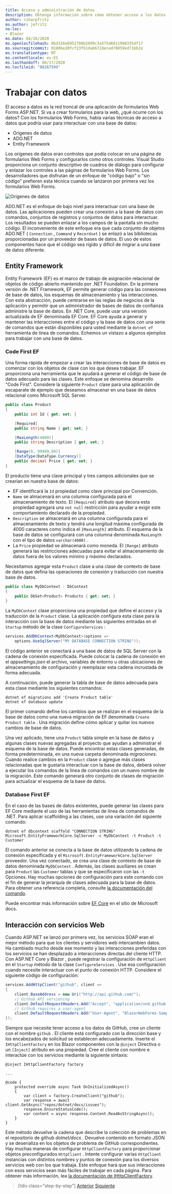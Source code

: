 ```yaml
---
title: Acceso y administración de datos
description: Obtenga información sobre cómo obtener acceso a los datos y controlarlos en formularios Web Forms de ASP.NET y Blazor .
author: csharpfritz
ms.author: jefritz
no-loc:
- Blazor
ms.date: 04/26/2020
ms.openlocfilehash: 8bd326e6952708b2099c3a575d6811990335df17
ms.sourcegitcommit: 0100be20fcf23f61dab672deced70059ed71bb2e
ms.translationtype: MT
ms.contentlocale: es-ES
ms.lasthandoff: 08/17/2020
ms.locfileid: "88267599"
---
```

# <a name="work-with-data"></a>Trabajar con datos

El acceso a datos es la red troncal de una aplicación de formularios Web Forms ASP.NET. Si va a crear formularios para la web, ¿qué ocurre con los datos? Con los formularios Web Forms, había varias técnicas de acceso a datos que podría usar para interactuar con una base de datos:

- Orígenes de datos
- ADO.NET
- Entity Framework

Los orígenes de datos eran controles que podía colocar en una página de formularios Web Forms y configurarlos como otros controles. Visual Studio proporciona un conjunto descriptivo de cuadros de diálogo para configurar y enlazar los controles a las páginas de formularios Web Forms. Los desarrolladores que disfrutan de un enfoque de "código bajo" o "sin código" prefieren esta técnica cuando se lanzaron por primera vez los formularios Web Forms.

![Orígenes de datos](media/data/datasources.png)

ADO.NET es el enfoque de bajo nivel para interactuar con una base de datos. Las aplicaciones pueden crear una conexión a la base de datos con comandos, conjuntos de registros y conjuntos de datos para interactuar. Los resultados se pueden enlazar a los campos de la pantalla sin mucho código. El inconveniente de este enfoque era que cada conjunto de objetos ADO.NET ( `Connection` , `Command` y `Recordset` ) se enlazó a las bibliotecas proporcionadas por un proveedor de bases de datos. El uso de estos componentes hace que el código sea rígido y difícil de migrar a una base de datos diferente.

## <a name="entity-framework"></a>Entity Framework

Entity Framework (EF) es el marco de trabajo de asignación relacional de objetos de código abierto mantenido por .NET Foundation. En la primera versión de .NET Framework, EF permite generar código para las conexiones de base de datos, los esquemas de almacenamiento y las interacciones. Con esta abstracción, puede centrarse en las reglas de negocios de la aplicación y permitir que un administrador de bases de datos de confianza administre la base de datos. En .NET Core, puede usar una versión actualizada de EF denominada EF Core. EF Core ayuda a generar y mantener las interacciones entre el código y la base de datos con una serie de comandos que están disponibles para usted mediante la `dotnet ef` herramienta de línea de comandos. Echemos un vistazo a algunos ejemplos para trabajar con una base de datos.

### <a name="ef-code-first"></a>Code First EF

Una forma rápida de empezar a crear las interacciones de base de datos es comenzar con los objetos de clase con los que desea trabajar. EF proporciona una herramienta que le ayudará a generar el código de base de datos adecuado para las clases. Este enfoque se denomina desarrollo "Code First". Considere la siguiente `Product` clase para una aplicación de escaparate de ejemplo que deseamos almacenar en una base de datos relacional como Microsoft SQL Server.

```csharp
public class Product
{
    public int Id { get; set; }

    [Required]
    public string Name { get; set; }

    [MaxLength(4000)]
    public string Description { get; set; }

    [Range(0, 99999,99)]
    [DataType(DataType.Currency)]
    public decimal Price { get; set; }
}
```

El producto tiene una clave principal y tres campos adicionales que se crearían en nuestra base de datos:  

- EF identificará la `Id` propiedad como clave principal por Convención.
- `Name` se almacenará en una columna configurada para el almacenamiento de texto. El `[Required]` atributo que decora esta propiedad agregará una `not null` restricción para ayudar a exigir este comportamiento declarado de la propiedad.
- `Description` se almacenará en una columna configurada para el almacenamiento de texto y tendrá una longitud máxima configurada de 4000 caracteres como indica el `[MaxLength]` atributo. El esquema de la base de datos se configurará con una columna denominada `MaxLength` con el tipo de datos `varchar(4000)` .
- La `Price` propiedad se almacenará como moneda. El `[Range]` atributo generará las restricciones adecuadas para evitar el almacenamiento de datos fuera de los valores mínimo y máximo declarados.

Necesitamos agregar esta `Product` clase a una clase de contexto de base de datos que defina las operaciones de conexión y traducción con nuestra base de datos.

```csharp
public class MyDbContext : DbContext
{
    public DbSet<Product> Products { get; set; }
}
```

La `MyDbContext` clase proporciona una propiedad que define el acceso y la traducción de la `Product` clase.  La aplicación configura esta clase para la interacción con la base de datos mediante las siguientes entradas en el `Startup` método de la clase `ConfigureServices` :

```csharp
services.AddDbContext<MyDbContext>(options =>
    options.UseSqlServer("MY DATABASE CONNECTION STRING"));
```

El código anterior se conectará a una base de datos de SQL Server con la cadena de conexión especificada. Puede colocar la cadena de conexión en el *appsettings.jsen* el archivo, variables de entorno u otras ubicaciones de almacenamiento de configuración y reemplazar esta cadena incrustada de forma adecuada.

A continuación, puede generar la tabla de base de datos adecuada para esta clase mediante los siguientes comandos:

```dotnetcli
dotnet ef migrations add 'Create Product table'
dotnet ef database update
```

El primer comando define los cambios que se realizan en el esquema de la base de datos como una nueva migración de EF denominada `Create Product table` .  Una migración define cómo aplicar y quitar los nuevos cambios de base de datos.

Una vez aplicado, tiene una `Product` tabla simple en la base de datos y algunas clases nuevas agregadas al proyecto que ayudan a administrar el esquema de la base de datos.  Puede encontrar estas clases generadas, de forma predeterminada, en una nueva carpeta denominada *migraciones*.  Cuando realice cambios en la `Product` clase o agregue más clases relacionadas que le gustaría interactuar con la base de datos, deberá volver a ejecutar los comandos de la línea de comandos con un nuevo nombre de la migración.  Este comando generará otro conjunto de clases de migración para actualizar el esquema de la base de datos.

### <a name="ef-database-first"></a>Database First EF

En el caso de las bases de datos existentes, puede generar las clases para EF Core mediante el uso de las herramientas de línea de comandos de .NET. Para aplicar scaffolding a las clases, use una variación del siguiente comando:

```dotnetcli
dotnet ef dbcontext scaffold "CONNECTION STRING" Microsoft.EntityFrameworkCore.SqlServer -c MyDbContext -t Product -t Customer
```

El comando anterior se conecta a la base de datos utilizando la cadena de conexión especificada y el `Microsoft.EntityFrameworkCore.SqlServer` proveedor. Una vez conectado, se crea una clase de contexto de base de datos denominada `MyDbContext` . Además, las clases auxiliares se crean para `Product` las `Customer` tablas y que se especificaron con las `-t` Opciones. Hay muchas opciones de configuración para este comando con el fin de generar la jerarquía de clases adecuada para la base de datos. Para obtener una referencia completa, consulte [la documentación del comando](/ef/core/miscellaneous/cli/dotnet#dotnet-ef-dbcontext-scaffold).

Puede encontrar más información sobre [EF Core](/ef/core/) en el sitio de Microsoft docs.

## <a name="interact-with-web-services"></a>Interacción con servicios Web

Cuando ASP.NET se lanzó por primera vez, los servicios SOAP eran el mejor método para que los clientes y servidores web intercambien datos. Ha cambiado mucho desde ese momento y las interacciones preferidas con los servicios se han desplazado a interacciones directas del cliente HTTP. Con ASP.NET Core y Blazor , puede registrar la configuración de `HttpClient` en el `Startup` método de la clase `ConfigureServices` . Use esa configuración cuando necesite interactuar con el punto de conexión HTTP. Considere el siguiente código de configuración:

```csharp
services.AddHttpClient("github", client =>
{
    client.BaseAddress = new Uri("http://api.github.com/");
    // Github API versioning
    client.DefaultRequestHeaders.Add("Accept", "application/vnd.github.v3+json");
    // Github requires a user-agent
    client.DefaultRequestHeaders.Add("User-Agent", "BlazorWebForms-Sample");
});
```

Siempre que necesite tener acceso a los datos de GitHub, cree un cliente con el nombre `github` . El cliente está configurado con la dirección base y los encabezados de solicitud se establecen adecuadamente. Inserte el `IHttpClientFactory` en los Blazor componentes con la `@inject` Directiva o un `[Inject]` atributo en una propiedad. Cree el cliente con nombre e interactúe con los servicios mediante la siguiente sintaxis:

```razor
@inject IHttpClientFactory factory

...

@code {
    protected override async Task OnInitializedAsync()
    {
        var client = factory.CreateClient("github");
        var response = await client.GetAsync("repos/dotnet/docs/issues");
        response.EnsureStatusCode();
        var content = async response.Content.ReadAsStringAsync();
    }
}
```

Este método devuelve la cadena que describe la colección de problemas en el repositorio de github *dotnet/docs* . Devuelve contenido en formato JSON y se deserializa en los objetos de problema de GitHub correspondientes. Hay muchas maneras de configurar `HttpClientFactory` para proporcionar objetos preconfigurados `HttpClient` . Intente configurar varias `HttpClient` instancias con distintos nombres y puntos de conexión para los diversos servicios web con los que trabaja. Este enfoque hará que sus interacciones con esos servicios sean más fáciles de trabajar en cada página. Para obtener más información, lea [la documentación de IHttpClientFactory](/aspnet/core/fundamentals/http-requests).

>[!div class="step-by-step"]
>[Anterior](forms-validation.md)
>[Siguiente](middleware.md)
